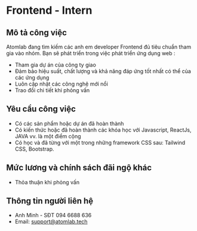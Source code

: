 # Frontend - Intern

Mô tả công việc
---------------

Atomlab đang tìm kiếm các anh em developer Frontend đủ tiêu chuẩn tham gia vào nhóm. Bạn sẽ phát triển trong việc phát triển ứng dụng web :
-   Tham gia dự án của công ty giao
-   Đảm bảo hiệu suất, chất lượng và khả năng đáp ứng tốt nhất có thể của các ứng dụng
-   Luôn cập nhật các công nghệ mới nổi
-   Trao đổi chi tiết khi phỏng vấn

Yêu cầu công việc
-----------------

- Có các sản phẩm hoặc dự án đã hoàn thành
- Có kiến thức hoặc đã hoàn thành các khóa học với Javascript, ReactJs, JAVA vv. là một điểm cộng
- Có học và đã từng với một trong những framework CSS sau: Tailwind CSS, Bootstrap.

Mức lương và chính sách đãi ngộ khác
-----------------

- Thỏa thuận khi phỏng vấn

Thông tin người liên hệ
-----------------
- Anh Minh - SĐT 094 6688 636
- Email: [support@atomlab.tech](mailto:support@atomlab.tech)